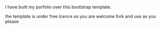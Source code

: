 I have built my porfolio over this bootstrap template.

the template is under free lcence so you are welcome fork and use as you please